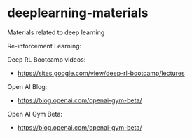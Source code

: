 # deeplearning-materials
Materials related to deep learning

Re-inforcement Learning:

Deep RL Bootcamp videos:
* https://sites.google.com/view/deep-rl-bootcamp/lectures

Open AI Blog:
* https://blog.openai.com/openai-gym-beta/

Open AI Gym Beta:
* https://blog.openai.com/openai-gym-beta/

